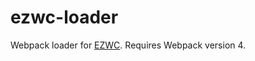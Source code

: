 # ezwc-loader

Webpack loader for [EZWC](https://github.com/pynklynn/ezwc-cli). Requires Webpack version 4.
